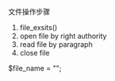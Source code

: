 文件操作步骤
1. file_exsits()
2. open file by right authority
3. read file by paragraph
4. close file

$file_name = "";

